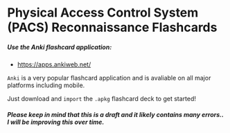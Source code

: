 # Physical Access Control System (PACS) Reconnaissance Flashcards

##### Use the Anki flashcard application:
- https://apps.ankiweb.net/

`Anki` is a very popular flashcard application and is avaliable on all major platforms including mobile.

Just download and `import` the `.apkg` flashcard deck to get started!

##### Please keep in mind that this is a draft and it likely contains many errors.. I will be improving this over time.
